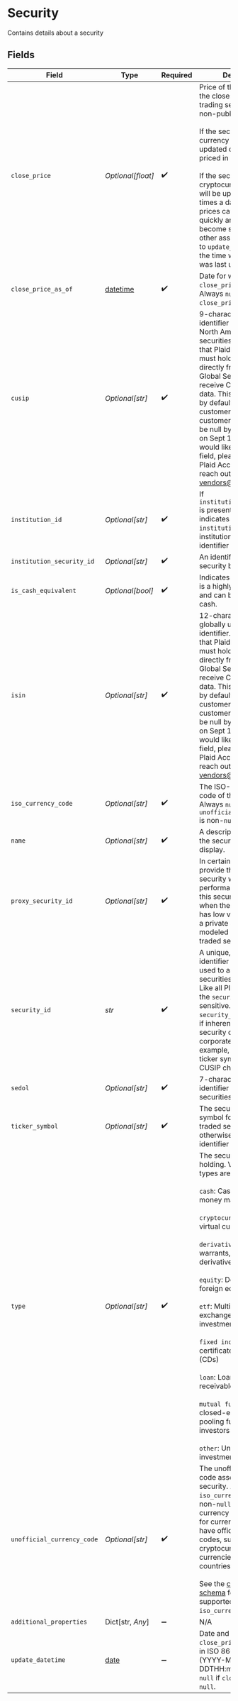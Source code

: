 # Security

Contains details about a security


## Fields

| Field                                                                                                                                                                                                                                                                                                                                                                                                                                                                                                                                                    | Type                                                                                                                                                                                                                                                                                                                                                                                                                                                                                                                                                     | Required                                                                                                                                                                                                                                                                                                                                                                                                                                                                                                                                                 | Description                                                                                                                                                                                                                                                                                                                                                                                                                                                                                                                                              |
| -------------------------------------------------------------------------------------------------------------------------------------------------------------------------------------------------------------------------------------------------------------------------------------------------------------------------------------------------------------------------------------------------------------------------------------------------------------------------------------------------------------------------------------------------------- | -------------------------------------------------------------------------------------------------------------------------------------------------------------------------------------------------------------------------------------------------------------------------------------------------------------------------------------------------------------------------------------------------------------------------------------------------------------------------------------------------------------------------------------------------------- | -------------------------------------------------------------------------------------------------------------------------------------------------------------------------------------------------------------------------------------------------------------------------------------------------------------------------------------------------------------------------------------------------------------------------------------------------------------------------------------------------------------------------------------------------------- | -------------------------------------------------------------------------------------------------------------------------------------------------------------------------------------------------------------------------------------------------------------------------------------------------------------------------------------------------------------------------------------------------------------------------------------------------------------------------------------------------------------------------------------------------------- |
| `close_price`                                                                                                                                                                                                                                                                                                                                                                                                                                                                                                                                            | *Optional[float]*                                                                                                                                                                                                                                                                                                                                                                                                                                                                                                                                        | :heavy_check_mark:                                                                                                                                                                                                                                                                                                                                                                                                                                                                                                                                       | Price of the security at the close of the previous trading session. Null for non-public securities.<br/><br/>If the security is a foreign currency this field will be updated daily and will be priced in USD.<br/><br/>If the security is a cryptocurrency, this field will be updated multiple times a day. As crypto prices can fluctuate quickly and data may become stale sooner than other asset classes, refer to `update_datetime` with the time when the price was last updated.<br/>                                                           |
| `close_price_as_of`                                                                                                                                                                                                                                                                                                                                                                                                                                                                                                                                      | [datetime](https://docs.python.org/3/library/datetime.html#datetime-objects)                                                                                                                                                                                                                                                                                                                                                                                                                                                                             | :heavy_check_mark:                                                                                                                                                                                                                                                                                                                                                                                                                                                                                                                                       | Date for which `close_price` is accurate. Always `null` if `close_price` is `null`.                                                                                                                                                                                                                                                                                                                                                                                                                                                                      |
| `cusip`                                                                                                                                                                                                                                                                                                                                                                                                                                                                                                                                                  | *Optional[str]*                                                                                                                                                                                                                                                                                                                                                                                                                                                                                                                                          | :heavy_check_mark:                                                                                                                                                                                                                                                                                                                                                                                                                                                                                                                                       | 9-character CUSIP, an identifier assigned to North American securities. Please note that Plaid's customers must hold a license directly from CUSIP Global Services to receive CUSIP & ISIN data. This field will be null by default for new customers. For existing customers, this field will be null by default starting on Sept 15, 2023. If you would like access to this field, please contact your Plaid Account Manager or reach out to investments-vendors@plaid.com.                                                                            |
| `institution_id`                                                                                                                                                                                                                                                                                                                                                                                                                                                                                                                                         | *Optional[str]*                                                                                                                                                                                                                                                                                                                                                                                                                                                                                                                                          | :heavy_check_mark:                                                                                                                                                                                                                                                                                                                                                                                                                                                                                                                                       | If `institution_security_id` is present, this field indicates the Plaid `institution_id` of the institution to whom the identifier belongs.                                                                                                                                                                                                                                                                                                                                                                                                              |
| `institution_security_id`                                                                                                                                                                                                                                                                                                                                                                                                                                                                                                                                | *Optional[str]*                                                                                                                                                                                                                                                                                                                                                                                                                                                                                                                                          | :heavy_check_mark:                                                                                                                                                                                                                                                                                                                                                                                                                                                                                                                                       | An identifier given to the security by the institution                                                                                                                                                                                                                                                                                                                                                                                                                                                                                                   |
| `is_cash_equivalent`                                                                                                                                                                                                                                                                                                                                                                                                                                                                                                                                     | *Optional[bool]*                                                                                                                                                                                                                                                                                                                                                                                                                                                                                                                                         | :heavy_check_mark:                                                                                                                                                                                                                                                                                                                                                                                                                                                                                                                                       | Indicates that a security is a highly liquid asset and can be treated like cash.                                                                                                                                                                                                                                                                                                                                                                                                                                                                         |
| `isin`                                                                                                                                                                                                                                                                                                                                                                                                                                                                                                                                                   | *Optional[str]*                                                                                                                                                                                                                                                                                                                                                                                                                                                                                                                                          | :heavy_check_mark:                                                                                                                                                                                                                                                                                                                                                                                                                                                                                                                                       | 12-character ISIN, a globally unique securities identifier. Please note that Plaid's customers must hold a license directly from CUSIP Global Services to receive CUSIP & ISIN data. This field will be null by default for new customers. For existing customers, this field will be null by default starting on Sept 15, 2023. If you would like access to this field, please contact your Plaid Account Manager or reach out to investments-vendors@plaid.com.                                                                                        |
| `iso_currency_code`                                                                                                                                                                                                                                                                                                                                                                                                                                                                                                                                      | *Optional[str]*                                                                                                                                                                                                                                                                                                                                                                                                                                                                                                                                          | :heavy_check_mark:                                                                                                                                                                                                                                                                                                                                                                                                                                                                                                                                       | The ISO-4217 currency code of the price given. Always `null` if `unofficial_currency_code` is non-`null`.                                                                                                                                                                                                                                                                                                                                                                                                                                                |
| `name`                                                                                                                                                                                                                                                                                                                                                                                                                                                                                                                                                   | *Optional[str]*                                                                                                                                                                                                                                                                                                                                                                                                                                                                                                                                          | :heavy_check_mark:                                                                                                                                                                                                                                                                                                                                                                                                                                                                                                                                       | A descriptive name for the security, suitable for display.                                                                                                                                                                                                                                                                                                                                                                                                                                                                                               |
| `proxy_security_id`                                                                                                                                                                                                                                                                                                                                                                                                                                                                                                                                      | *Optional[str]*                                                                                                                                                                                                                                                                                                                                                                                                                                                                                                                                          | :heavy_check_mark:                                                                                                                                                                                                                                                                                                                                                                                                                                                                                                                                       | In certain cases, Plaid will provide the ID of another security whose performance resembles this security, typically when the original security has low volume, or when a private security can be modeled with a publicly traded security.                                                                                                                                                                                                                                                                                                               |
| `security_id`                                                                                                                                                                                                                                                                                                                                                                                                                                                                                                                                            | *str*                                                                                                                                                                                                                                                                                                                                                                                                                                                                                                                                                    | :heavy_check_mark:                                                                                                                                                                                                                                                                                                                                                                                                                                                                                                                                       | A unique, Plaid-specific identifier for the security, used to associate securities with holdings. Like all Plaid identifiers, the `security_id` is case sensitive. The `security_id` may change if inherent details of the security change due to a corporate action, for example, in the event of a ticker symbol change or CUSIP change.                                                                                                                                                                                                               |
| `sedol`                                                                                                                                                                                                                                                                                                                                                                                                                                                                                                                                                  | *Optional[str]*                                                                                                                                                                                                                                                                                                                                                                                                                                                                                                                                          | :heavy_check_mark:                                                                                                                                                                                                                                                                                                                                                                                                                                                                                                                                       | 7-character SEDOL, an identifier assigned to securities in the UK.                                                                                                                                                                                                                                                                                                                                                                                                                                                                                       |
| `ticker_symbol`                                                                                                                                                                                                                                                                                                                                                                                                                                                                                                                                          | *Optional[str]*                                                                                                                                                                                                                                                                                                                                                                                                                                                                                                                                          | :heavy_check_mark:                                                                                                                                                                                                                                                                                                                                                                                                                                                                                                                                       | The security’s trading symbol for publicly traded securities, and otherwise a short identifier if available.                                                                                                                                                                                                                                                                                                                                                                                                                                             |
| `type`                                                                                                                                                                                                                                                                                                                                                                                                                                                                                                                                                   | *Optional[str]*                                                                                                                                                                                                                                                                                                                                                                                                                                                                                                                                          | :heavy_check_mark:                                                                                                                                                                                                                                                                                                                                                                                                                                                                                                                                       | The security type of the holding. Valid security types are:<br/><br/>`cash`: Cash, currency, and money market funds<br/><br/>`cryptocurrency`: Digital or virtual currencies<br/><br/>`derivative`: Options, warrants, and other derivative instruments<br/><br/>`equity`: Domestic and foreign equities<br/><br/>`etf`: Multi-asset exchange-traded investment funds<br/><br/>`fixed income`: Bonds and certificates of deposit (CDs)<br/><br/>`loan`: Loans and loan receivables<br/><br/>`mutual fund`: Open- and closed-end vehicles pooling funds of multiple investors<br/><br/>`other`: Unknown or other investment types |
| `unofficial_currency_code`                                                                                                                                                                                                                                                                                                                                                                                                                                                                                                                               | *Optional[str]*                                                                                                                                                                                                                                                                                                                                                                                                                                                                                                                                          | :heavy_check_mark:                                                                                                                                                                                                                                                                                                                                                                                                                                                                                                                                       | The unofficial currency code associated with the security. Always `null` if `iso_currency_code` is non-`null`. Unofficial currency codes are used for currencies that do not have official ISO currency codes, such as cryptocurrencies and the currencies of certain countries.<br/><br/>See the [currency code schema](https://plaid.com/docs/api/accounts#currency-code-schema) for a full listing of supported `iso_currency_code`s.                                                                                                                 |
| `additional_properties`                                                                                                                                                                                                                                                                                                                                                                                                                                                                                                                                  | Dict[str, *Any*]                                                                                                                                                                                                                                                                                                                                                                                                                                                                                                                                         | :heavy_minus_sign:                                                                                                                                                                                                                                                                                                                                                                                                                                                                                                                                       | N/A                                                                                                                                                                                                                                                                                                                                                                                                                                                                                                                                                      |
| `update_datetime`                                                                                                                                                                                                                                                                                                                                                                                                                                                                                                                                        | [date](https://docs.python.org/3/library/datetime.html#date-objects)                                                                                                                                                                                                                                                                                                                                                                                                                                                                                     | :heavy_minus_sign:                                                                                                                                                                                                                                                                                                                                                                                                                                                                                                                                       | Date and time at which `close_price` is accurate, in ISO 8601 format (YYYY-MM-DDTHH:mm:ssZ). Always `null` if `close_price` is `null`.                                                                                                                                                                                                                                                                                                                                                                                                                   |